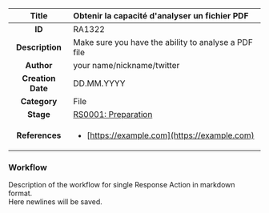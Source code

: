 | Title                       | Obtenir la capacité d'analyser un fichier PDF         |
|:---------------------------:|:--------------------|
| **ID**                      | RA1322            |
| **Description**             | Make sure you have the ability to analyse a PDF file   |
| **Author**                  | your name/nickname/twitter        |
| **Creation Date**           | DD.MM.YYYY |
| **Category**                | File      |
| **Stage**                   |[RS0001: Preparation](../Response_Stages/RS0001.md)| 
| **References** |<ul><li>[https://example.com](https://example.com)</li></ul>|

### Workflow

Description of the workflow for single Response Action in markdown format.  
Here newlines will be saved.  
